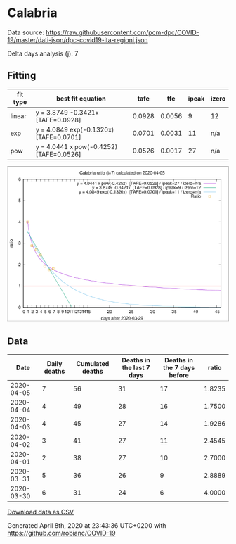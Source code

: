 # Calabria

Data source: https://raw.githubusercontent.com/pcm-dpc/COVID-19/master/dati-json/dpc-covid19-ita-regioni.json

Delta days analysis (j): 7

## Fitting 
|fit type|best fit equation|tafe|tfe|ipeak|izero|
|-------|-----|--------|------|---|---|
|linear|y = 3.8749 -0.3421x  [TAFE=0.0928]|0.0928|0.0056|9|12|
|exp|y = 4.0849 exp(-0.1320x)  [TAFE=0.0701]|0.0701|0.0031|11|n/a|
|pow|y = 4.0441 x pow(-0.4252)  [TAFE=0.0526]|0.0526|0.0017|27|n/a|

![Plot](COVID-19_calabria_j7_2020-04-05.png)

## Data
|Date|Daily deaths|Cumulated deaths|Deaths in the last 7 days|Deaths in the 7 days before|ratio|
|----|----------|-----------|-------|--------------------|-----|
|2020-04-05|7|56|31|17|1.8235|
|2020-04-04|4|49|28|16|1.7500|
|2020-04-03|4|45|27|14|1.9286|
|2020-04-02|3|41|27|11|2.4545|
|2020-04-01|2|38|27|10|2.7000|
|2020-03-31|5|36|26|9|2.8889|
|2020-03-30|6|31|24|6|4.0000|

[Download data as CSV](COVID-19_calabria_j7_2020-04-05.csv)

Generated April 8th, 2020 at 23:43:36 UTC+0200 with https://github.com/robianc/COVID-19
